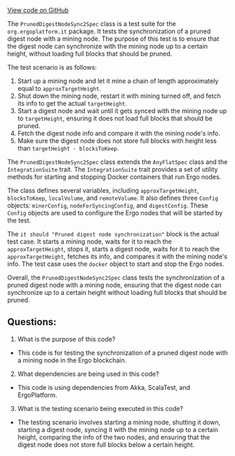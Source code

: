 [View code on GitHub](https://github.com/ergoplatform/ergo/src/it/scala/org/ergoplatform/it/PrunedDigestNodeSync2Spec.scala)

The `PrunedDigestNodeSync2Spec` class is a test suite for the `org.ergoplatform.it` package. It tests the synchronization of a pruned digest node with a mining node. The purpose of this test is to ensure that the digest node can synchronize with the mining node up to a certain height, without loading full blocks that should be pruned. 

The test scenario is as follows:
1. Start up a mining node and let it mine a chain of length approximately equal to `approxTargetHeight`.
2. Shut down the mining node, restart it with mining turned off, and fetch its info to get the actual `targetHeight`.
3. Start a digest node and wait until it gets synced with the mining node up to `targetHeight`, ensuring it does not load full blocks that should be pruned.
4. Fetch the digest node info and compare it with the mining node's info.
5. Make sure the digest node does not store full blocks with height less than `targetHeight - blocksToKeep`.

The `PrunedDigestNodeSync2Spec` class extends the `AnyFlatSpec` class and the `IntegrationSuite` trait. The `IntegrationSuite` trait provides a set of utility methods for starting and stopping Docker containers that run Ergo nodes. 

The class defines several variables, including `approxTargetHeight`, `blocksToKeep`, `localVolume`, and `remoteVolume`. It also defines three `Config` objects: `minerConfig`, `nodeForSyncingConfig`, and `digestConfig`. These `Config` objects are used to configure the Ergo nodes that will be started by the test.

The `it should "Pruned digest node synchronization"` block is the actual test case. It starts a mining node, waits for it to reach the `approxTargetHeight`, stops it, starts a digest node, waits for it to reach the `approxTargetHeight`, fetches its info, and compares it with the mining node's info. The test case uses the `docker` object to start and stop the Ergo nodes.

Overall, the `PrunedDigestNodeSync2Spec` class tests the synchronization of a pruned digest node with a mining node, ensuring that the digest node can synchronize up to a certain height without loading full blocks that should be pruned.
## Questions: 
 1. What is the purpose of this code?
- This code is for testing the synchronization of a pruned digest node with a mining node in the Ergo blockchain.

2. What dependencies are being used in this code?
- This code is using dependencies from Akka, ScalaTest, and ErgoPlatform.

3. What is the testing scenario being executed in this code?
- The testing scenario involves starting a mining node, shutting it down, starting a digest node, syncing it with the mining node up to a certain height, comparing the info of the two nodes, and ensuring that the digest node does not store full blocks below a certain height.